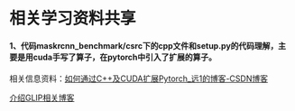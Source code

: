 # 相关学习资料共享

#### 1、代码maskrcnn_benchmark/csrc下的cpp文件和setup.py的代码理解，主要是用cuda手写了算子，在pytorch中引入了扩展的算子。

相关信息资料：[如何通过C++及CUDA扩展Pytorch_远1的博客-CSDN博客](https://blog.csdn.net/u011509971/article/details/104064178)

[介绍GLIP相关博客](https://blog.csdn.net/weixin_51697828/article/details/123941639)